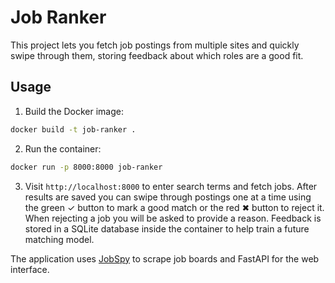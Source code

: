 # Job Ranker

This project lets you fetch job postings from multiple sites and quickly swipe through them, storing feedback about which roles are a good fit.

## Usage

1. Build the Docker image:

```bash
docker build -t job-ranker .
```

2. Run the container:

```bash
docker run -p 8000:8000 job-ranker
```

3. Visit `http://localhost:8000` to enter search terms and fetch jobs.
   After results are saved you can swipe through postings one at a time
   using the green ✓ button to mark a good match or the red ✖ button to
   reject it. When rejecting a job you will be asked to provide a reason.
   Feedback is stored in a SQLite database inside the container to help train a future matching model.

The application uses [JobSpy](https://pypi.org/project/python-jobspy/) to scrape
job boards and FastAPI for the web interface.
